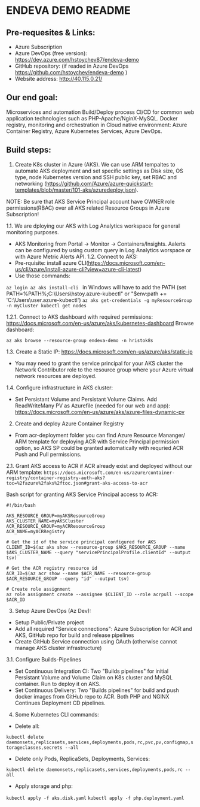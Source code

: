 # ENDEVA DEMO README

## Pre-requesites & Links:
- Azure Subscription 
- Azure DevOps (free version): https://dev.azure.com/hstoychev87/endeva-demo
- GitHub repository: (if readed in Azure DevOps https://github.com/hstoychev/endeva-demo )
- Website address: http://40.115.0.21/

## Our end goal:
Microservices and automation Build/Deploy process CI/CD for common web application technologies such as PHP-Apache/NginX-MySQL. Docker registry, monitoring and orchestration in Cloud native environment: Azure Container Registry, Azure Kubernetes Services, Azure DevOps.

## Build steps:

1. Create K8s cluster in Azure (AKS). We can use ARM tempaltes to automate AKS deployment and set specific settings as Disk size, OS type, node Kubernetes version and SSH  public key, set RBAC and networking (https://github.com/Azure/azure-quickstart-templates/blob/master/101-aks/azuredeploy.json).

NOTE: Be sure that AKS Service Principal account have OWNER role permissions(RBAC) over all AKS related Resource Groups in Azure Subscription!

1.1. We are dploying our AKS with Log Analytics workspace for general monitoring purposes.
- AKS Monitoring from Portal -> Monitor -> Containers/Insights. Aalerts can be configured by using custom query in Log Analytics worspace or with Azure Metric Alerts API.
1.2. Connect to AKS:
- Pre-rquisite: install azure CLI(https://docs.microsoft.com/en-us/cli/azure/install-azure-cli?view=azure-cli-latest)
- Use those commands: 

``az login
az aks install-cli `` in Windows will have to add the PATH (set PATH=%PATH%;C:\Users\hstoy\.azure-kubectl" or "$env:path += 'C:\Users\user\.azure-kubectl')
``az aks get-credentials -g myResourceGroup -n myCluster
kubectl get nodes``


1.2.1. Connect to AKS dashboard with required permissions: https://docs.microsoft.com/en-us/azure/aks/kubernetes-dashboard
Browse dashboard: 
```
az aks browse --resource-group endeva-demo -n hristok8s
```
1.3. Create a Static IP: https://docs.microsoft.com/en-us/azure/aks/static-ip
- You may need to grant the service principal for your AKS cluster the Network Contributor role to the resource group where your Azure virtual network resources are deployed. 

1.4. Configure infrastructure in AKS cluster:
- Set Persistant Volume and Persistant Volume Claims. Add ReadWriteMany PV as Azurefile (needed for our web and app):
https://docs.microsoft.com/en-us/azure/aks/azure-files-dynamic-pv

2. Create and deploy Azure Container Registry
- From acr-deployment folder you can find Azure Resource Mananger/ ARM template for deploying ACR with Service Principal permission option, so AKS SP could be granted automatically with requried ACR Push and Pull permissions.

2.1. Grant AKS access to ACR if ACR already exist and deployed without our ARM template:
```https://docs.microsoft.com/en-us/azure/container-registry/container-registry-auth-aks?toc=%2fazure%2faks%2ftoc.json#grant-aks-access-to-acr```

Bash script for granting AKS Service Principal access to ACR:
```
#!/bin/bash

AKS_RESOURCE_GROUP=myAKSResourceGroup
AKS_CLUSTER_NAME=myAKSCluster
ACR_RESOURCE_GROUP=myACRResourceGroup
ACR_NAME=myACRRegistry

# Get the id of the service principal configured for AKS
CLIENT_ID=$(az aks show --resource-group $AKS_RESOURCE_GROUP --name $AKS_CLUSTER_NAME --query "servicePrincipalProfile.clientId" --output tsv)

# Get the ACR registry resource id
ACR_ID=$(az acr show --name $ACR_NAME --resource-group $ACR_RESOURCE_GROUP --query "id" --output tsv)

# Create role assignment
az role assignment create --assignee $CLIENT_ID --role acrpull --scope $ACR_ID
```
3. Setup Azure DevOps (Az Dev):
- Setup Public/Private project 
- Add all required "Service connections": Azure Subscription for ACR and AKS, GitHub repo for build and release pipelines 
- Create GitHub Service connection using OAuth (otherwise cannot manage AKS cluster infrastructure)

3.1. Configure Builds-Pipelines 
- Set Continuous Integration CI: 
Two "Builds pipelines" for initial Persistant Volume and Volume Claim on K8s cluster and MySQL container. Run to deploy it on AKS.
- Set Continuous Delivery:
Two "Builds pipelines" for build and push docker images from GitHub repo to ACR. Both PHP and NGINX Continues Deployment CD pipelines.

4. Some Kubernetes CLI commands:

- Delete all:

``kubectl delete daemonsets,replicasets,services,deployments,pods,rc,pvc,pv,configmap,storageclasses,secrets --all``

- Delete only Pods, ReplicaSets, Deployments, Services:

``kubectl delete daemonsets,replicasets,services,deployments,pods,rc --all``

- Apply storage and php:

``kubectl apply -f aks.disk.yaml``
``kubectl apply -f php.deployment.yaml``
